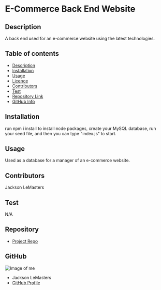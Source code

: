 
# **E-Commerce Back End Website**

## Description 
A back end used for an e-commerce website using the latest technologies.
## Table of contents
- [Description](#Description)
- [Installation](#Installation)
- [Usage](#Usage)
- [Licence](#Licence)
- [Contributors](#Contributors)
- [Test](#Test)
- [Repository Link](#Repository)
- [GitHub Info](#GitHub) 
## Installation
run npm i install to install node packages, create your MySQL database, run your seed file, and then you can type "index.js" to start.
## Usage
Used as a database for a manager of an e-commerce website.
## Contributors
Jackson LeMasters
## Test
N/A
## Repository
- [Project Repo](github.com/jacklemasters/Ecommerce-backend)
## GitHub
![Image of me](https://avatars.githubusercontent.com/u/82251556?v=4)
- Jackson LeMasters
- [GitHub Profile](https://github.com/jacklemasters)

